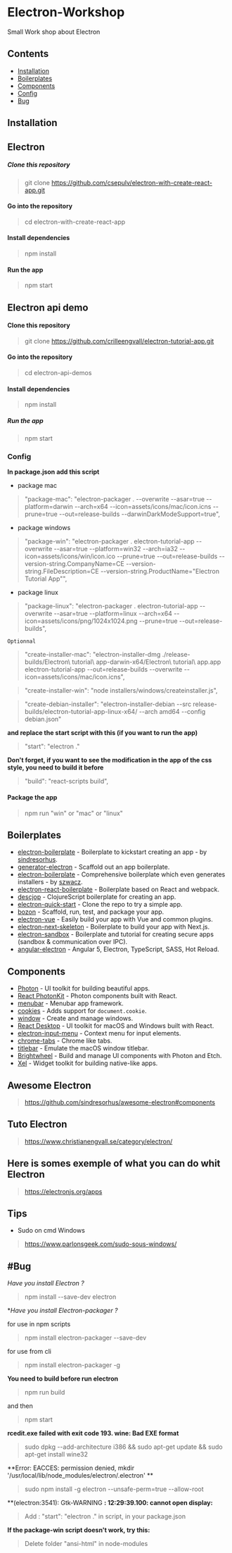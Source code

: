 # Electron-Workshop
Small Work shop about Electron

## Contents

- [Installation](#installation)
- [Boilerplates](#boilerplates)
- [Components](#components)
- [Config](#config)
- [Bug](#bug)


## Installation


**Electron**
---
##### Clone this repository
>git clone https://github.com/csepulv/electron-with-create-react-app.git
#### Go into the repository
>cd electron-with-create-react-app
#### Install dependencies
>npm install
#### Run the app
>npm start

**Electron api demo**
---
#### Clone this repository
>git clone https://github.com/crilleengvall/electron-tutorial-app.git
#### Go into the repository
>cd electron-api-demos
#### Install dependencies
>npm install
##### Run the app
>npm start

### Config

**In package.json add this script**

- package mac
> "package-mac": "electron-packager . --overwrite --asar=true --platform=darwin --arch=x64 --icon=assets/icons/mac/icon.icns --prune=true --out=release-builds --darwinDarkModeSupport=true",
- package windows    
> "package-win": "electron-packager . electron-tutorial-app --overwrite --asar=true --platform=win32 --arch=ia32 --icon=assets/icons/win/icon.ico --prune=true --out=release-builds --version-string.CompanyName=CE --version-string.FileDescription=CE --version-string.ProductName=\"Electron Tutorial App\"",
 - package linux
 > "package-linux": "electron-packager . electron-tutorial-app --overwrite --asar=true --platform=linux --arch=x64 --icon=assets/icons/png/1024x1024.png --prune=true --out=release-builds",
 
   `Optionnal`
   
> "create-installer-mac": "electron-installer-dmg ./release-builds/Electron\\ tutorial\\ app-darwin-x64/Electron\\ tutorial\\ app.app electron-tutorial-app --out=release-builds --overwrite --icon=assets/icons/mac/icon.icns",

> "create-installer-win": "node installers/windows/createinstaller.js",
    
> "create-debian-installer": "electron-installer-debian --src release-builds/electron-tutorial-app-linux-x64/ --arch amd64 --config debian.json"

**and replace the start script with this (if you want to run the app)**

> "start": "electron ."

**Don't forget, if you want to see the modification in the app of the css style, you need to build it before**

> "build": "react-scripts build",



#### Package the app
> npm run "win" or "mac" or "linux"


## Boilerplates

- [electron-boilerplate](https://github.com/sindresorhus/electron-boilerplate) - Boilerplate to kickstart creating an app - by [sindresorhus](http://github.com/sindresorhus).
- [generator-electron](https://github.com/sindresorhus/generator-electron) - Scaffold out an app boilerplate.
- [electron-boilerplate](https://github.com/szwacz/electron-boilerplate) - Comprehensive boilerplate which even generates installers - by [szwacz](https://github.com/szwacz).
- [electron-react-boilerplate](https://github.com/chentsulin/electron-react-boilerplate) - Boilerplate based on React and webpack.
- [descjop](https://github.com/karad/lein_template_descjop) - ClojureScript boilerplate for creating an app.
- [electron-quick-start](https://github.com/electron/electron-quick-start) - Clone the repo to try a simple app.
- [bozon](https://github.com/railsware/bozon) - Scaffold, run, test, and package your app.
- [electron-vue](https://github.com/SimulatedGREG/electron-vue) - Easily build your app with Vue and common plugins.
- [electron-next-skeleton](https://github.com/leo/electron-next-skeleton) - Boilerplate to build your app with Next.js.
- [electron-sandbox](https://github.com/kewde/electron-sandbox) - Boilerplate and tutorial for creating secure apps (sandbox & communication over IPC).
- [angular-electron](https://github.com/maximegris/angular-electron) - Angular 5, Electron, TypeScript, SASS, Hot Reload.


## Components

- [Photon](http://photonkit.com) - UI toolkit for building beautiful apps.
- [React PhotonKit](https://github.com/react-photonkit/react-photonkit) - Photon components built with React.
- [menubar](https://github.com/maxogden/menubar) - Menubar app framework.
- [cookies](https://github.com/hstove/electron-cookies) - Adds support for `document.cookie`.
- [window](https://github.com/jprichardson/electron-window) - Create and manage windows.
- [React Desktop](https://github.com/gabrielbull/react-desktop) - UI toolkit for macOS and Windows built with React.
- [electron-input-menu](https://github.com/parro-it/electron-input-menu) - Context menu for input elements.
- [chrome-tabs](https://github.com/adamschwartz/chrome-tabs) - Chrome like tabs.
- [titlebar](https://github.com/kapetan/titlebar) - Emulate the macOS window titlebar.
- [Brightwheel](https://github.com/loranallensmith/brightwheel) - Build and manage UI components with Photon and Etch.
- [Xel](https://xel-toolkit.org) - Widget toolkit for building native-like apps.

## Awesome Electron 

> https://github.com/sindresorhus/awesome-electron#components

## Tuto Electron

> https://www.christianengvall.se/category/electron/

## Here is somes exemple of what you can do whit Electron

> https://electronjs.org/apps

## Tips

- Sudo on cmd Windows

>https://www.parlonsgeek.com/sudo-sous-windows/



#Bug 
---

*Have you install Electron ?*

> npm install --save-dev electron 

**Have you install Electron-packager ?*

for use in npm scripts
> npm install electron-packager --save-dev

for use from cli
> npm install electron-packager -g

**You need to build before run electron**
> npm run build

and then 

> npm start

**rcedit.exe failed with exit code 193. wine: Bad EXE format**

> sudo dpkg --add-architecture i386 && sudo apt-get update && sudo apt-get install wine32

**Error: EACCES: permission denied, mkdir '/usr/local/lib/node_modules/electron/.electron' **

> sudo npm install -g electron --unsafe-perm=true --allow-root

**(electron:3541): Gtk-WARNING **: 12:29:39.100: cannot open display:**

> Add : "start": "electron ."  in script, in your package.json

**If the package-win script doesn't work, try this:**

> Delete folder "ansi-html" in node-modules

